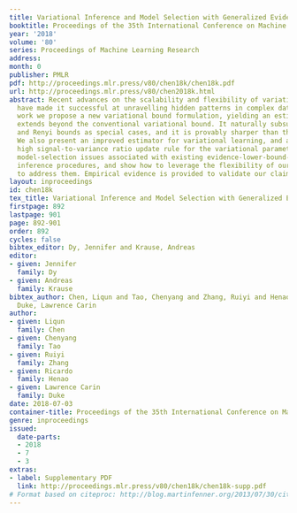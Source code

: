 ```yaml
---
title: Variational Inference and Model Selection with Generalized Evidence Bounds
booktitle: Proceedings of the 35th International Conference on Machine Learning
year: '2018'
volume: '80'
series: Proceedings of Machine Learning Research
address: 
month: 0
publisher: PMLR
pdf: http://proceedings.mlr.press/v80/chen18k/chen18k.pdf
url: http://proceedings.mlr.press/v80/chen2018k.html
abstract: Recent advances on the scalability and flexibility of variational inference
  have made it successful at unravelling hidden patterns in complex data. In this
  work we propose a new variational bound formulation, yielding an estimator that
  extends beyond the conventional variational bound. It naturally subsumes the importance-weighted
  and Renyi bounds as special cases, and it is provably sharper than these counterparts.
  We also present an improved estimator for variational learning, and advocate a novel
  high signal-to-variance ratio update rule for the variational parameters. We discuss
  model-selection issues associated with existing evidence-lower-bound-based variational
  inference procedures, and show how to leverage the flexibility of our new formulation
  to address them. Empirical evidence is provided to validate our claims.
layout: inproceedings
id: chen18k
tex_title: Variational Inference and Model Selection with Generalized Evidence Bounds
firstpage: 892
lastpage: 901
page: 892-901
order: 892
cycles: false
bibtex_editor: Dy, Jennifer and Krause, Andreas
editor:
- given: Jennifer
  family: Dy
- given: Andreas
  family: Krause
bibtex_author: Chen, Liqun and Tao, Chenyang and Zhang, Ruiyi and Henao, Ricardo and
  Duke, Lawrence Carin
author:
- given: Liqun
  family: Chen
- given: Chenyang
  family: Tao
- given: Ruiyi
  family: Zhang
- given: Ricardo
  family: Henao
- given: Lawrence Carin
  family: Duke
date: 2018-07-03
container-title: Proceedings of the 35th International Conference on Machine Learning
genre: inproceedings
issued:
  date-parts:
  - 2018
  - 7
  - 3
extras:
- label: Supplementary PDF
  link: http://proceedings.mlr.press/v80/chen18k/chen18k-supp.pdf
# Format based on citeproc: http://blog.martinfenner.org/2013/07/30/citeproc-yaml-for-bibliographies/
---
```

